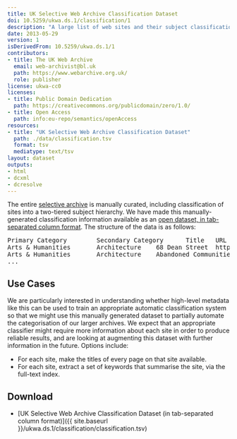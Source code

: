 ```yaml
---
title: UK Selective Web Archive Classification Dataset
doi: 10.5259/ukwa.ds.1/classification/1
description: "A large list of web sites and their subject classification, generated by curators and contributors to the UK Web Archive."
date: 2013-05-29
version: 1
isDerivedFrom: 10.5259/ukwa.ds.1/1
contributors:
- title: The UK Web Archive
  email: web-archivist@bl.uk
  path: https://www.webarchive.org.uk/
  role: publisher
license: ukwa-cc0
licenses:
- title: Public Domain Dedication
  path: https://creativecommons.org/publicdomain/zero/1.0/
- title: Open Access
  path: info:eu-repo/semantics/openAccess
resources:
- title: "UK Selective Web Archive Classification Dataset"
  path: ./data/classification.tsv
  format: tsv
  mediatype: text/tsv
layout: dataset
outputs:
- html
- dcxml
- dcresolve
---
```


The entire [selective archive](..) is manually curated, including classification of sites into a two-tiered subject hierarchy. We have made this manually-generated classification information available as an [open dataset, in tab-separated column format](../classification/classification.tsv). The structure of the data is as follows:

<pre>
Primary Category        Secondary Category      Title   URL
Arts &amp; Humanities       Architecture    68 Dean Street  http://www.sixty8.com/
Arts &amp; Humanities       Architecture    Abandoned Communities   http://www.abandonedcommunities.co.uk/
...
</pre>

Use Cases
---------
We are particularly interested in understanding whether high-level metadata like this can be used to train an appropriate automatic classification system so that we might use this manually generated dataset to partially automate the categorisation of our larger archives. We expect that an appropriate classifier might require more information about each site in order to produce reliable results, and are looking at augmenting this dataset with further information in the future. Options include:

* For each site, make the titles of every page on that site available.
* For each site, extract a set of keywords that summarise the site, via the full-text index.

Download
--------

* [UK Selective Web Archive Classification Dataset (in tab-separated column format)]({{ site.baseurl }}/ukwa.ds.1/classification/classification.tsv)




